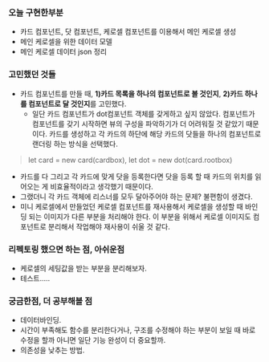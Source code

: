 ### 오늘 구현한부분 
- 카드 컴포넌트, 닷 컴포넌트, 케로셀 컴포넌트를 이용해서 메인 케로셀 생성
- 메인 케로셀을 위한 데이터 모델
- 메인 케로셀 데이터 json 정리


### 고민했던 것들
- 카드 컴포넌트를 만들 때, **1)카드 목록을 하나의 컴포넌트로 볼 것인지**, **2)카드 하나를 컴포넌트로 달 것인지**를 고민했다. 
  - 일단 카드 컴포넌트가 dot컴포넌트 객체를 갖게하고 싶지 않았다. 컴포넌트가 컴포넌트를 갖기 시작하면 뷰의 구성을 파악하기가 더 어려워질 것 같았기 때문이다.  카드를 생성하고 각 카드의 하단에 해당 카드의 닷들을 하나의 컴포넌트로 랜더링 하는 방식을 선택했다. 
> let card = new card(cardbox), let dot = new dot(card.rootbox)
  - 카드를 다 그리고 각 카드에 맞게 닷을 등록한다면 닷을 등록 할 때 카드의 위치를 읽어오는 게 비효율적이라고 생각했기 때문이다.
  -  그랬더니 각 카드 객체에 리스너를 모두 달아주어야 하는 문제? 불편함이 생겼다. 
- 미니 케로셀에서 만들었던 케로셀 컴포넌트를 재사용해서 케로셀을 생성할 때 바인딩 되는 이미지가 다른 부분을 처리해야 한다. 이 부분을 위해서 케로셀 이미지도 컴포넌트로 분리해서 작업해야 재사용이 쉬울 것 같다.

### 리펙토링 했으면 하는 점, 아쉬운점
- 케로셀의 세팅값을 받는 부분을 분리해보자.
- 테스트.....
### 궁금한점, 더 공부해볼 점
- 데이터바인딩.
- 시간이 부족해도 함수를 분리한다거나, 구조를 수정해야 하는 부분이 보일 때 바로 수정을 할까 아니면 일단 기능 완성이 더 중요할까.
- 의존성을 낮추는 방법.


